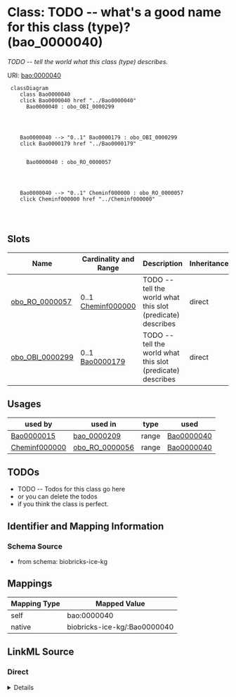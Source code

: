 

# Class: TODO -- what's a good name for this class (type)? (bao_0000040)


_TODO -- tell the world what this class (type) describes._





URI: [bao:0000040](http://www.bioassayontology.org/bao#BAO_0000040)






```mermaid
 classDiagram
    class Bao0000040
    click Bao0000040 href "../Bao0000040"
      Bao0000040 : obo_OBI_0000299
        
          
    
    
    Bao0000040 --> "0..1" Bao0000179 : obo_OBI_0000299
    click Bao0000179 href "../Bao0000179"

        
      Bao0000040 : obo_RO_0000057
        
          
    
    
    Bao0000040 --> "0..1" Cheminf000000 : obo_RO_0000057
    click Cheminf000000 href "../Cheminf000000"

        
      
```




<!-- no inheritance hierarchy -->


## Slots

| Name | Cardinality and Range | Description | Inheritance |
| ---  | --- | --- | --- |
| [obo_RO_0000057](../slots/obo_RO_0000057.md) | 0..1 <br/> [Cheminf000000](../classes/Cheminf000000.md) | TODO -- tell the world what this slot (predicate) describes | direct |
| [obo_OBI_0000299](../slots/obo_OBI_0000299.md) | 0..1 <br/> [Bao0000179](../classes/Bao0000179.md) | TODO -- tell the world what this slot (predicate) describes | direct |





## Usages

| used by | used in | type | used |
| ---  | --- | --- | --- |
| [Bao0000015](../classes/Bao0000015.md) | [bao_0000209](../slots/bao_0000209.md) | range | [Bao0000040](../classes/Bao0000040.md) |
| [Cheminf000000](../classes/Cheminf000000.md) | [obo_RO_0000056](../slots/obo_RO_0000056.md) | range | [Bao0000040](../classes/Bao0000040.md) |






## TODOs

* TODO -- Todos for this class go here
* or you can delete the todos
* if you think the class is perfect.

## Identifier and Mapping Information







### Schema Source


* from schema: biobricks-ice-kg




## Mappings

| Mapping Type | Mapped Value |
| ---  | ---  |
| self | bao:0000040 |
| native | biobricks-ice-kg/:Bao0000040 |







## LinkML Source

<!-- TODO: investigate https://stackoverflow.com/questions/37606292/how-to-create-tabbed-code-blocks-in-mkdocs-or-sphinx -->

### Direct

<details>
```yaml
name: bao_0000040
description: TODO -- tell the world what this class (type) describes.
title: TODO -- what's a good name for this class (type)?
todos:
- TODO -- Todos for this class go here
- or you can delete the todos
- if you think the class is perfect.
notes:
- Class with 202322 occurences.
from_schema: biobricks-ice-kg
slots:
- obo_RO_0000057
- obo_OBI_0000299
class_uri: bao:0000040

```
</details>

### Induced

<details>
```yaml
name: bao_0000040
description: TODO -- tell the world what this class (type) describes.
title: TODO -- what's a good name for this class (type)?
todos:
- TODO -- Todos for this class go here
- or you can delete the todos
- if you think the class is perfect.
notes:
- Class with 202322 occurences.
from_schema: biobricks-ice-kg
attributes:
  obo_RO_0000057:
    name: obo_RO_0000057
    description: TODO -- tell the world what this slot (predicate) describes.
    todos:
    - TODO -- Todos for this slot go here
    - or you can delete the todos
    - if you think the class is perfect.
    comments:
    - 202322 occurrences with subject type bao_0000040 and object type cheminf_000000.
    examples:
    - value: http://example.com/ice/Endocrine_In_Vivo_Endocrine.parquet/dtxsid/DTXSID9047962/assay/Hershberger-Antagonist/Measure_Group
        obo:RO_0000057 http://example.com/ice/Endocrine_In_Vivo_Endocrine.parquet/dtxsid/DTXSID9047962/Chemical_Entity
    from_schema: biobricks-ice-kg
    rank: 1000
    slot_uri: obo:RO_0000057
    alias: obo_RO_0000057
    owner: bao_0000040
    domain_of:
    - bao_0000040
    range: cheminf_000000
  obo_OBI_0000299:
    name: obo_OBI_0000299
    description: TODO -- tell the world what this slot (predicate) describes.
    todos:
    - TODO -- Todos for this slot go here
    - or you can delete the todos
    - if you think the class is perfect.
    comments:
    - 414162 occurrences with subject type bao_0000040 and object type bao_0000179.
    examples:
    - value: http://example.com/ice/Endocrine_In_Vivo_Endocrine.parquet/dtxsid/DTXSID9047962/assay/Hershberger-Antagonist/Measure_Group
        obo:OBI_0000299 http://example.com/ice/Endocrine_In_Vivo_Endocrine.parquet/record_id/Browne2018_Ant_248/dtxsid/DTXSID9047962/endpoint/NOEL/Endpoint
    from_schema: biobricks-ice-kg
    rank: 1000
    slot_uri: obo:OBI_0000299
    alias: obo_OBI_0000299
    owner: bao_0000040
    domain_of:
    - bao_0000040
    range: bao_0000179
class_uri: bao:0000040

```
</details>